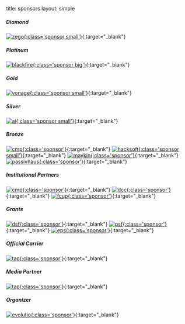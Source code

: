 title: sponsors
layout: simple

##### Diamond

[![zego](/static/images/sponsors/zego.png){:class='sponsor small'}](https://www.zego.com/){:target="_blank"}

##### Platinum

[![blackfire](/static/images/sponsors/blackfire.png){:class='sponsor big'}](https://blackfire.io/){:target="_blank"}

##### Gold

[![vonage](/static/images/sponsors/vonage.png){:class='sponsor small'}](https://www.vonage.com/){:target="_blank"}

##### Silver

[![ai](/static/images/sponsors/ai.png){:class='sponsor small'}](https://ambient-innovation.com/){:target="_blank"}

##### Bronze

[![cmp](/static/images/sponsors/beamian.png){:class='sponsor'}](https://beamian.com/){:target="_blank"} [![hacksoft](/static/images/sponsors/hacksoft.png){:class='sponsor small'}](https://www.hacksoft.io/){:target="_blank"}  [![maykin](/static/images/sponsors/maykin.png){:class='sponsor'}](https://www.maykinmedia.nl/en/){:target="_blank"} [![passivhaus](/static/images/sponsors/passivhaus.png){:class='sponsor'}](https://passiv.de){:target="_blank"}

##### Institutional Partners

[![cmp](/static/images/sponsors/cmp.png){:class='sponsor'}](http://www.cm-porto.pt/){:target="_blank"} [![dcc](/static/images/sponsors/dcc.png){:class='sponsor'}](https://www.dcc.fc.up.pt/){:target="_blank"} [![fcup](/static/images/sponsors/fcup.png){:class='sponsor'}](https://sigarra.up.pt/fcup/){:target="_blank"}

##### Grants

[![dsf](/static/images/sponsors/dsf.png){:class='sponsor'}](https://www.djangoproject.com/){:target="_blank"} [![psf](/static/images/sponsors/psf.png){:class='sponsor'}](https://www.python.org/psf/){:target="_blank"} [![eps](/static/images/sponsors/eps.png){:class='sponsor'}](https://www.europython-society.org/){:target="_blank"}


##### Official Carrier

[![tap](/static/images/sponsors/tap.svg){:class='sponsor'}](/static/docs/tap.pdf){:target="_blank"}

##### Media Partner

[![tap](/static/images/sponsors/vida_imobiliaria.png){:class='sponsor'}](https://vidaimobiliaria.com/){:target="_blank"}

##### Organizer

[![evolutio](/static/images/sponsors/evolutio.png){:class='sponsor'}](https://evolutio.pt/){:target="_blank"}
